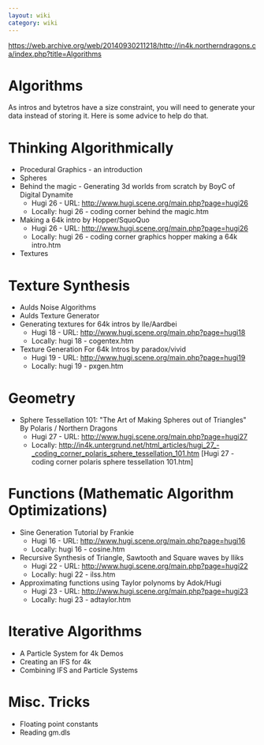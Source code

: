 ```yaml
---
layout: wiki
category: wiki
---
```


https://web.archive.org/web/20140930211218/http://in4k.northerndragons.ca/index.php?title=Algorithms

# Algorithms
As intros and bytetros have a size constraint, you will need to generate your data instead of storing it.
Here is some advice to help do that.

# Thinking Algorithmically

* Procedural Graphics - an introduction
* Spheres
* Behind the magic - Generating 3d worlds from scratch by BoyC of Digital Dynamite
    * Hugi 26 - URL: http://www.hugi.scene.org/main.php?page=hugi26
    * Locally: hugi 26 - coding corner behind the magic.htm
* Making a 64k intro by Hopper/SquoQuo
    * Hugi 26 - URL: http://www.hugi.scene.org/main.php?page=hugi26
    * Locally: hugi 26 - coding corner graphics hopper making a 64k intro.htm
* Textures

# Texture Synthesis
* Aulds Noise Algorithms
* Aulds Texture Generator
* Generating textures for 64k intros by Ile/Aardbei
    * Hugi 18 - URL: http://www.hugi.scene.org/main.php?page=hugi18
    * Locally: hugi 18 - cogentex.htm
* Texture Generation For 64k Intros by paradox/vivid
    * Hugi 19 - URL: http://www.hugi.scene.org/main.php?page=hugi19
    * Locally: hugi 19 - pxgen.htm

# Geometry
* Sphere Tessellation 101: "The Art of Making Spheres out of Triangles" By Polaris / Northern Dragons
    * Hugi 27 - URL: http://www.hugi.scene.org/main.php?page=hugi27
    * Locally: http://in4k.untergrund.net/html_articles/hugi_27_-_coding_corner_polaris_sphere_tessellation_101.htm [Hugi 27 - coding corner polaris sphere tessellation 101.htm]

# Functions (Mathematic Algorithm Optimizations)
* Sine Generation Tutorial by Frankie
    * Hugi 16 - URL: http://www.hugi.scene.org/main.php?page=hugi16
    * Locally: hugi 16 - cosine.htm
* Recursive Synthesis of Triangle, Sawtooth and Square waves by Iliks
    * Hugi 22 - URL: http://www.hugi.scene.org/main.php?page=hugi22
    * Locally: hugi 22 - ilss.htm
* Approximating functions using Taylor polynoms by Adok/Hugi
    * Hugi 23 - URL: http://www.hugi.scene.org/main.php?page=hugi23
    * Locally: hugi 23 - adtaylor.htm

# Iterative Algorithms
* A Particle System for 4k Demos
* Creating an IFS for 4k
* Combining IFS and Particle Systems

# Misc. Tricks
* Floating point constants
* Reading gm.dls
